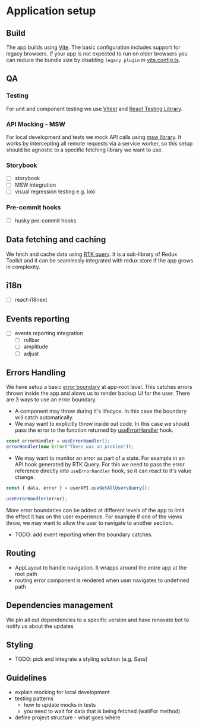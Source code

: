 # Application setup

## Build

The app builds using [Vite](https://vitejs.dev/). The basic configuration includes support for legacy browsers. If your app is not expected to run on older browsers you can reduce the bundle size by disabling `legacy plugin` in [vite.config.ts](./vite.config.ts).

## QA

### Testing

For unit and component testing we use [Vitest](https://vitest.dev/) and [React Testing Library](https://testing-library.com/docs/react-testing-library/intro/).

### API Mocking - MSW

For local development and tests we mock API calls using [msw library](https://mswjs.io/docs/). It works by intercepting all remote requests via a service worker, so this setup should be agnostic to a specific fetching library we want to use.

### Storybook

- [ ] storybook
- [ ] MSW integration
- [ ] visual regression testing e.g. loki

### Pre-commit hooks

- [ ] husky pre-commit hooks

## Data fetching and caching

We fetch and cache data using [RTK query](https://redux-toolkit.js.org/rtk-query/overview). It is a sub-library of Redux Toolkit and it can be seamlessly integrated with redux store if the app grows in complexity.

## i18n

- [ ] react-i18next

## Events reporting

- [ ] events reporting integration
  - [ ] rollbar
  - [ ] amplitude
  - [ ] adjust

## Errors Handling

We have setup a basic [error boundary](https://kentcdodds.com/blog/use-react-error-boundary-to-handle-errors-in-react) at app-root level. This catches errors thrown inside the app and alows us to render backup UI for the user. There are 3 ways to use an error boundary.

- A component may throw during it's lifecyce. In this case the boundary will catch automatically.
- We may want to explicitly throw inside out code. In this case we should pass the error to the function returned by [useErrorHandler](https://github.com/bvaughn/react-error-boundary#useerrorhandlererror-unknown) hook.

```typescript
const errorHandler = useErrorHandler();
errorHandler(new Error("There was an problem"));
```

- We may want to monitor an error as part of a state. For example in an API hook generated by RTK Query. For this we need to pass the error reference directly into `useErrorHandler` hook, so it can react to it's value change.

```typescript
const { data, error } = userAPI.useGetAllUsersQuery();

useErrorHandler(error);
```

More error boundaries can be added at different levels of the app to limit the effect it has on the user experience. For example if one of the views throw, we may want to allow the user to navigate to another section.

- TODO: add event reporting when the boundary catches.

## Routing

- AppLayout to handle navigation. It wrapps around the entre app at the root path
- routing error component is rendered when user navigates to undefined path

## Dependencies management

We pin all out dependencies to a specific version and have renovate bot to notify us about the updates

## Styling

- TODO: pick and integrate a styling solution (e.g. Sass)

## Guidelines

- explain mocking for local development
- testing patterns
  - how to update mocks in tests
  - you need to wait for data that is being fetched (waitFor method)
- define project structure - what goes where
